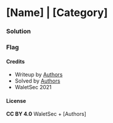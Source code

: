 # [Name] | [Category]

### Solution



### Flag



#### Credits

- Writeup by [Authors]()
- Solved by [Authors]()
- WaletSec 2021

#### License

**CC BY 4.0** WaletSec + [Authors]
